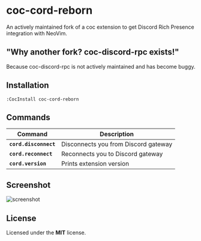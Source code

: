 # coc-cord-reborn

An actively maintained fork of a coc extension to get Discord Rich Presence integration with NeoVim.

## "Why another fork? coc-discord-rpc exists!"

Because coc-discord-rpc is not actively maintained and has become buggy.

## Installation

`:CocInstall coc-cord-reborn`

## Commands

| Command | Description |
| - | - |
| **`cord.disconnect`** | Disconnects you from Discord gateway |
| **`cord.reconnect`** | Reconnects you to Discord gateway |
| **`cord.version`** | Prints extension version |

## Screenshot

![screenshot](screenshot.png)

## License

Licensed under the **MIT** license.
